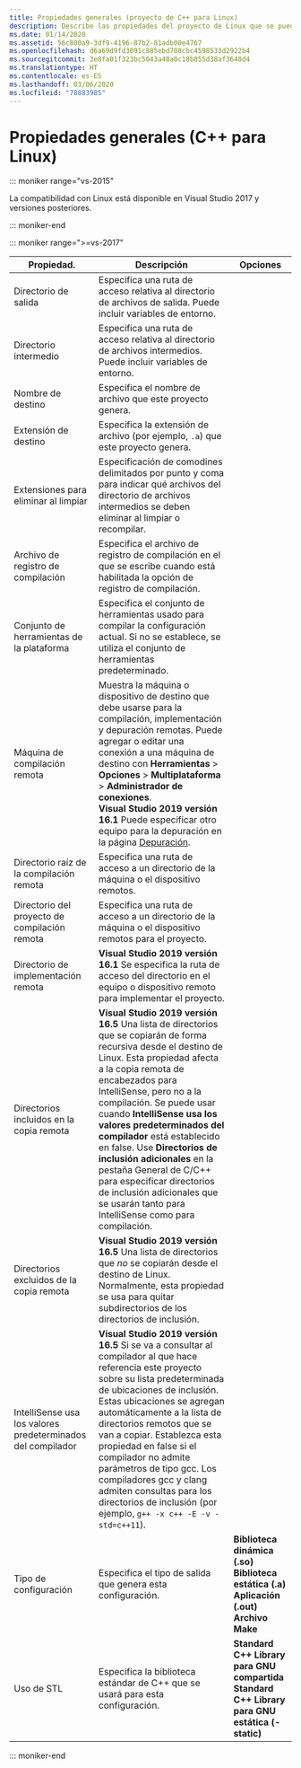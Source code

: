 ```yaml
---
title: Propiedades generales (proyecto de C++ para Linux)
description: Describe las propiedades del proyecto de Linux que se pueden establecer en Visual Studio desde la página Propiedades generales.
ms.date: 01/14/2020
ms.assetid: 56c800a9-3df9-4196-87b2-81adb00e4767
ms.openlocfilehash: d6a69d9fd3091c885ebd708cbc4598533d2922b4
ms.sourcegitcommit: 3e8fa01f323bc5043a48a0c18b855d38af3648d4
ms.translationtype: HT
ms.contentlocale: es-ES
ms.lasthandoff: 03/06/2020
ms.locfileid: "78883985"
---
```

# <a name="general-properties-linux-c"></a>Propiedades generales (C++ para Linux)

::: moniker range="vs-2015"

La compatibilidad con Linux está disponible en Visual Studio 2017 y versiones posteriores.

::: moniker-end

::: moniker range=">=vs-2017"

Propiedad. | Descripción | Opciones
--- | ---| ---
Directorio de salida | Especifica una ruta de acceso relativa al directorio de archivos de salida. Puede incluir variables de entorno.
Directorio intermedio | Especifica una ruta de acceso relativa al directorio de archivos intermedios. Puede incluir variables de entorno.
Nombre de destino | Especifica el nombre de archivo que este proyecto genera.
Extensión de destino | Especifica la extensión de archivo (por ejemplo, `.a`) que este proyecto genera.
Extensiones para eliminar al limpiar | Especificación de comodines delimitados por punto y coma para indicar qué archivos del directorio de archivos intermedios se deben eliminar al limpiar o recompilar.
Archivo de registro de compilación | Especifica el archivo de registro de compilación en el que se escribe cuando está habilitada la opción de registro de compilación.
Conjunto de herramientas de la plataforma | Especifica el conjunto de herramientas usado para compilar la configuración actual. Si no se establece, se utiliza el conjunto de herramientas predeterminado.
Máquina de compilación remota | Muestra la máquina o dispositivo de destino que debe usarse para la compilación, implementación y depuración remotas. Puede agregar o editar una conexión a una máquina de destino con **Herramientas** > **Opciones** > **Multiplataforma** > **Administrador de conexiones**. **Visual Studio 2019 versión 16.1** Puede especificar otro equipo para la depuración en la página [Depuración](debugging-linux.md).
Directorio raíz de la compilación remota | Especifica una ruta de acceso a un directorio de la máquina o el dispositivo remotos.
Directorio del proyecto de compilación remota | Especifica una ruta de acceso a un directorio de la máquina o el dispositivo remotos para el proyecto.
Directorio de implementación remota | **Visual Studio 2019 versión 16.1** Se especifica la ruta de acceso del directorio en el equipo o dispositivo remoto para implementar el proyecto.
Directorios incluidos en la copia remota | **Visual Studio 2019 versión 16.5** Una lista de directorios que se copiarán de forma recursiva desde el destino de Linux. Esta propiedad afecta a la copia remota de encabezados para IntelliSense, pero no a la compilación. Se puede usar cuando **IntelliSense usa los valores predeterminados del compilador** está establecido en false. Use **Directorios de inclusión adicionales** en la pestaña General de C/C++ para especificar directorios de inclusión adicionales que se usarán tanto para IntelliSense como para compilación.
Directorios excluidos de la copia remota | **Visual Studio 2019 versión 16.5** Una lista de directorios que *no* se copiarán desde el destino de Linux. Normalmente, esta propiedad se usa para quitar subdirectorios de los directorios de inclusión.
IntelliSense usa los valores predeterminados del compilador | **Visual Studio 2019 versión 16.5** Si se va a consultar al compilador al que hace referencia este proyecto sobre su lista predeterminada de ubicaciones de inclusión. Estas ubicaciones se agregan automáticamente a la lista de directorios remotos que se van a copiar. Establezca esta propiedad en false si el compilador no admite parámetros de tipo gcc. Los compiladores gcc y clang admiten consultas para los directorios de inclusión (por ejemplo, `g++ -x c++ -E -v -std=c++11`).
Tipo de configuración | Especifica el tipo de salida que genera esta configuración. | **Biblioteca dinámica (.so)**<br/>**Biblioteca estática (.a)**<br/>**Aplicación (.out)**<br/>**Archivo Make**
Uso de STL | Especifica la biblioteca estándar de C++ que se usará para esta configuración. | **Standard C++ Library para GNU compartida**<br/>**Standard C++ Library para GNU estática (-static)**

::: moniker-end
